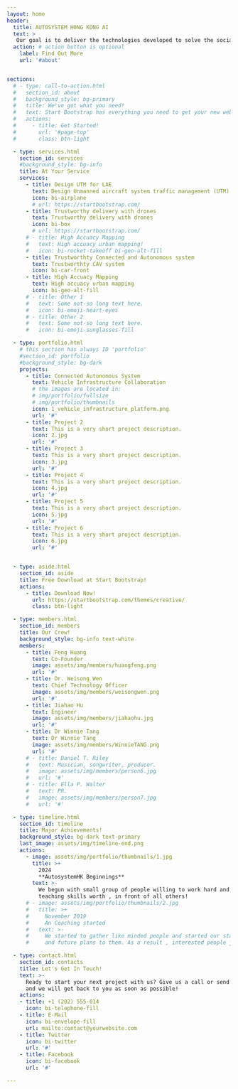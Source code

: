 ```yaml
---
layout: home
header:
  title: AUTOSYSTEM HONG KONG AI
  text: >
   Our goal is to deliver the technologies developed to solve the social challenges in Hong Kong and GBA areas!
  action: # action button is optional
    label: Find Out More
    url: '#about'


sections:
  # - type: call-to-action.html
  #   section_id: about
  #   background_style: bg-primary
  #   title: We've got what you need!
  #   text: Start Bootstrap has everything you need to get your new website up and running in no time! All of the templates and themes on Start Bootstrap are open source, free to download, and easy to use. No strings attached!
  #   actions:
  #     - title: Get Started!
  #       url: '#page-top'
  #       class: btn-light

  - type: services.html
    section_id: services
    #background_style: bg-info
    title: At Your Service
    services:
      - title: Design UTM for LAE 
        text: Design Unmanned aircraft system traffic management (UTM) to support LAE
        icon: bi-airplane
        # url: https://startbootstrap.com/
      - title: Trustworthy delivery with drones 
        text: Trustworthy delivery with drones 
        icon: bi-box
        # url: https://startbootstrap.com/
      # - title: High Accuacy Mapping
      #   text: High accuacy urban mapping!
      #   icon: bi-rocket-takeoff bi-geo-alt-fill
      - title: Trustworthty Connected and Autonomous system
        text: Trustworthty CAV system
        icon: bi-car-front
      - title: High Accuacy Mapping
        text: High accuacy urban mapping
        icon: bi-geo-alt-fill
      # - title: Other 1
      #   text: Some not-so long text here.
      #   icon: bi-emoji-heart-eyes
      # - title: Other 2
      #   text: Some not-so long text here.
      #   icon: bi-emoji-sunglasses-fill

  - type: portfolio.html
    # this section has always ID 'portfolio'
    #section_id: portfolio
    #background_style: bg-dark
    projects:
      - title: Connected Autonomous System
        text: Vehicle Infrastructure Collaboration
        # the images are located in:
        # img/portfolio/fullsize
        # img/portfolio/thumbnails
        icon: 1_vehicle_infrastructure_platform.png
        url: '#'
      - title: Project 2
        text: This is a very short project description.
        icon: 2.jpg
        url: '#'
      - title: Project 3
        text: This is a very short project description.
        icon: 3.jpg
        url: '#'
      - title: Project 4
        text: This is a very short project description.
        icon: 4.jpg
        url: '#'
      - title: Project 5
        text: This is a very short project description.
        icon: 5.jpg
        url: '#'
      - title: Project 6
        text: This is a very short project description.
        icon: 6.jpg
        url: '#'


  - type: aside.html
    section_id: aside
    title: Free Download at Start Bootstrap!
    actions:
      - title: Download Now!
        url: https://startbootstrap.com/themes/creative/
        class: btn-light

  - type: members.html
    section_id: members
    title: Our Crew!
    background_style: bg-info text-white
    members:
      - title: Feng Huang
        text: Co-Founder
        image: assets/img/members/huangfeng.png
        url: '#'
      - title: Dr. Weisong Wen
        text: Chief Technology Officer
        image: assets/img/members/weisongwen.png
        url: '#'
      - title: Jiahao Hu
        text: Engineer
        image: assets/img/members/jiahaohu.jpg
        url: '#'
      - title: Dr Winnie Tang
        text: Dr Winnie Tang
        image: assets/img/members/WinnieTANG.png
        url: '#'
      # - title: Daniel T. Riley
      #   text: Musician, songwriter, producer.
      #   image: assets/img/members/person6.jpg
      #   url: '#'
      # - title: Ella P. Walter
      #   text: PR.
      #   image: assets/img/members/person7.jpg
      #   url: '#'

  - type: timeline.html
    section_id: timeline
    title: Major Achievements!
    background_style: bg-dark text-primary
    last_image: assets/img/timeline-end.png
    actions:
      - image: assets/img/portfolio/thumbnails/1.jpg
        title: >+
          2024
          **AutosystemHK Beginnings**
        text: >-
          We begun with small group of people willing to work hard and make our
          teaching skills worth , in front of all others!
      # - image: assets/img/portfolio/thumbnails/2.jpg
      #   title: >+
      #     November 2019
      #     An Coaching started
      #   text: >-
      #     We started to gather like minded people and started our stategies
      #     and future plans to them. As a result , interested people joined us!

  - type: contact.html
    section_id: contacts
    title: Let's Get In Touch!
    text: >-
      Ready to start your next project with us? Give us a call or send us an email
      and we will get back to you as soon as possible!
    actions:
    - title: +1 (202) 555-014
      icon: bi-telephone-fill
    - title: E-Mail
      icon: bi-envelope-fill
      url: mailto:contact@yourwebsite.com
    - title: Twitter
      icon: bi-twitter
      url: '#'
    - title: Facebook
      icon: bi-facebook
      url: '#'

---
```

